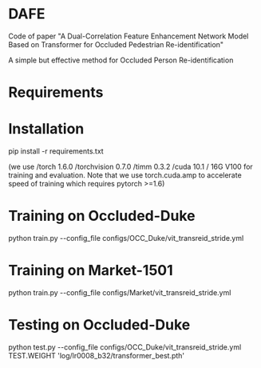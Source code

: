 # DAFE
Code of paper "A Dual-Correlation Feature Enhancement Network Model Based on Transformer for Occluded Pedestrian Re-identification" 

A simple but effective method for Occluded Person Re-identification

# Requirements
# Installation
pip install -r requirements.txt

(we use /torch 1.6.0 /torchvision 0.7.0 /timm 0.3.2 /cuda 10.1 / 16G V100 for training and evaluation. Note that we use torch.cuda.amp to accelerate speed of training which requires pytorch >=1.6)

# Training on Occluded-Duke
python train.py --config_file configs/OCC_Duke/vit_transreid_stride.yml 

# Training on Market-1501
python train.py --config_file configs/Market/vit_transreid_stride.yml 

# Testing on Occluded-Duke
python test.py --config_file configs/OCC_Duke/vit_transreid_stride.yml  TEST.WEIGHT 'log/lr0008_b32/transformer_best.pth'
